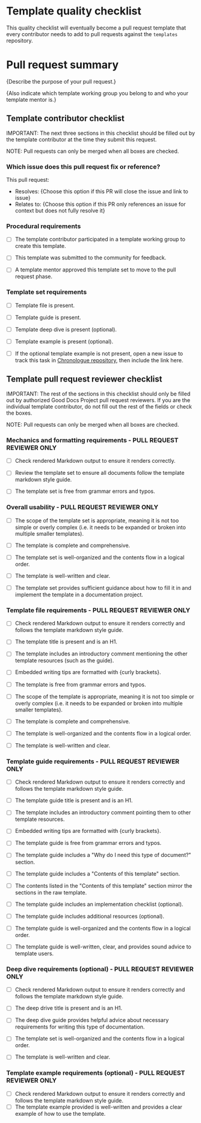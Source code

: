 # Template quality checklist

This quality checklist will eventually become a pull request template that every contributor needs to add to pull requests against the `templates` repository.


# Pull request summary

{Describe the purpose of your pull request.}

{Also indicate which template working group you belong to and who your template mentor is.}

## Template contributor checklist

IMPORTANT: The next three sections in this checklist should be filled out by the template contributor at the time they submit this request.

NOTE: Pull requests can only be merged when all boxes are checked.

### Which issue does this pull request fix or reference?

This pull request:

- Resolves: {Choose this option if this PR will close the issue and link to issue}
- Relates to: {Choose this option if this PR only references an issue for context but does not fully resolve it}

### Procedural requirements

- [ ] The template contributor participated in a template working group to create this template.
- [ ] This template was submitted to the community for feedback.
- [ ] A template mentor approved this template set to move to the pull request phase.


### Template set requirements

- [ ] Template file is present.
- [ ] Template guide is present.
- [ ] Template deep dive is present (optional).
- [ ] Template example is present (optional).
- [ ] If the optional template example is not present, open a new issue to track this task in [Chronologue repository](https://github.com/thegooddocsproject/chronologue/issues), then include the link here.


## Template pull request reviewer checklist

IMPORTANT: The rest of the sections in this checklist should only be filled out by authorized Good Docs Project pull request reviewers. If you are the individual template contributor, do not fill out the rest of the fields or check the boxes.

NOTE: Pull requests can only be merged when all boxes are checked.


### Mechanics and formatting requirements - PULL REQUEST REVIEWER ONLY

- [ ] Check rendered Markdown output to ensure it renders correctly.
- [ ] Review the template set to ensure all documents follow the template markdown style guide.
- [ ] The template set is free from grammar errors and typos.


### Overall usability - PULL REQUEST REVIEWER ONLY

- [ ] The scope of the template set is appropriate, meaning it is not too simple or overly complex (i.e. it needs to be expanded or broken into multiple smaller templates).
- [ ] The template is complete and comprehensive.
- [ ] The template set is well-organized and the contents flow in a logical order.
- [ ] The template is well-written and clear.
- [ ] The template set provides sufficient guidance about how to fill it in and implement the template in a documentation project.


### Template file requirements - PULL REQUEST REVIEWER ONLY

- [ ] Check rendered Markdown output to ensure it renders correctly and follows the template markdown style guide.
- [ ] The template title is present and is an H1.
- [ ] The template includes an introductory comment mentioning the other template resources (such as the guide).
- [ ] Embedded writing tips are formatted with {curly brackets}.
- [ ] The template is free from grammar errors and typos.
- [ ] The scope of the template is appropriate, meaning it is not too simple or overly complex (i.e. it needs to be expanded or broken into multiple smaller templates).
- [ ] The template is complete and comprehensive.
- [ ] The template is well-organized and the contents flow in a logical order.
- [ ] The template is well-written and clear.


### Template guide requirements - PULL REQUEST REVIEWER ONLY

- [ ] Check rendered Markdown output to ensure it renders correctly and follows the template markdown style guide.
- [ ] The template guide title is present and is an H1.
- [ ] The template includes an introductory comment pointing them to other template resources.
- [ ] Embedded writing tips are formatted with {curly brackets}.
- [ ] The template guide is free from grammar errors and typos.
- [ ] The template guide includes a "Why do I need this type of document?" section.
- [ ] The template guide includes a "Contents of this template" section.
- [ ] The contents listed in the "Contents of this template" section mirror the sections in the raw template.
- [ ] The template guide includes an implementation checklist (optional).
- [ ] The template guide includes additional resources (optional).
- [ ] The template guide is well-organized and the contents flow in a logical order.
- [ ] The template guide is well-written, clear, and provides sound advice to template users.


### Deep dive requirements (optional) - PULL REQUEST REVIEWER ONLY

- [ ] Check rendered Markdown output to ensure it renders correctly and follows the template markdown style guide.
- [ ] The deep drive title is present and is an H1.
- [ ] The deep dive guide provides helpful advice about necessary requirements for writing this type of documentation.
- [ ] The template set is well-organized and the contents flow in a logical order.
- [ ] The template is well-written and clear.


### Template example requirements (optional) - PULL REQUEST REVIEWER ONLY

- [ ] Check rendered Markdown output to ensure it renders correctly and follows the template markdown style guide.
- [ ] The template example provided is well-written and provides a clear example of how to use the template.
